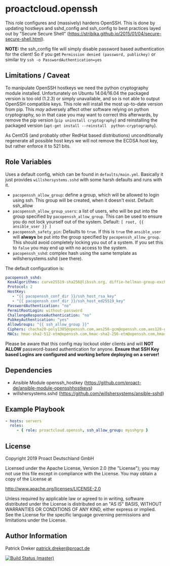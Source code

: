# proactcloud.openssh

This role configures and (massively) hardens OpenSSH. This is done by updating hostkeys and sshd_config and ssh_config to best practices layed out by "Secure Secure Shell" (<https://stribika.github.io/2015/01/04/secure-secure-shell.html>).

**NOTE:** the ssh_config file will simply disable password based authentication for the client! So if you get `Permission denied (password, publickey)` or similar try `ssh -o PasswordAuthentication=yes`

## Limitations / Caveat

To manipulate OpenSSH hostkeys we need the python cryptography module installed. Unfortunately on Ubuntu 14.04/16.04 the packaged version is too old (1.2.3) or simply unavailable, and so is not able to output OpenSSH compatible keys. This role will install the most up-to-date version from pip. This *may* adversely affect other software relying on python cryptography, so in that case you may want to correct this afterwards, by remove the pip version (`pip uninstall cryptography`) and reinstalling the packaged version (`apt-get install --reinstall  python-cryptography`).

As CentOS (and probably other RedHat based distributions) unconditionally regenerate all possible host keys we will not remove the ECDSA host key, but rather enforce it to 521 bits.

## Role Variables

Uses a default config, which can be found in `defaults/main.yml`. Basically it just provides `willshersystems.sshd` with some harsh defaults and runs with it.

* `pacopenssh_allow_group`: define a group, which will be allowed to login using ssh. This group will be created, when it doesn't exist. Default: ssh_allow
* `pacopenssh_allow_group_users`: a list of users, who will be put into the group specified by `pacopenssh_allow_group`. This can be used to ensure you do not lock yourself out of the system. Default: `[ root, {{ ansible_user }} ]`
* `pacopenssh_safety_pin`: Defaults to `true`. If this is `true` the `ansible_user` will **always** be put into the group specified by `pacopenssh_allow_group`. This should avoid completely locking you out of a system. If you set this to `false` you may end up with no access to the system.
* `pacopenssh_sshd`: complex hash using the same template as willshersystems.sshd (see there).

 The default configuration is:

 ```yaml
 pacopenssh_sshd:
  KexAlgorithms: curve25519-sha256@libssh.org, diffie-hellman-group-exchange-sha256
  Protocol: 2
  HostKey:
    - "{{ pacopenssh_conf_dir }}/ssh_host_rsa_key"
    - "{{ pacopenssh_conf_dir }}/ssh_host_ed25519_key"
  PasswordAuthentication: "no"
  PermitRootLogin: without-password
  ChallengeResponseAuthentication: "no"
  PubkeyAuthentication: "yes"
  AllowGroups: "{{ ssh_allow_group }}"
  Ciphers: chacha20-poly1305@openssh.com,aes256-gcm@openssh.com,aes128-gcm@openssh.com,aes256-ctr,aes192-ctr,aes128-ctr
  MACs: hmac-sha2-512-etm@openssh.com,hmac-sha2-256-etm@openssh.com,hmac-ripemd160-etm@openssh.com,umac-128-etm@openssh.com,hmac-sha2-512,hmac-sha2-256,hmac-ripemd160,umac-128@openssh.com
```

Please be aware that this config may lockout older clients and will **NOT ALLOW** password-based authentication for anyone. **Ensure that SSH Key based Logins are configured and working before deploying on a server!**

## Dependencies

* Ansible Module openssh_hostkey (<https://github.com/proact-de/ansible-module-opensshhostkeys>)
* willshersystems.sshd (<https://github.com/willshersystems/ansible-sshd>)

## Example Playbook

```yml
- hosts: servers
  roles:
     - { role: proactcloud.openssh, ssh_allow_group: mysshgrp }
```

## License

Copyright 2019 Proact Deutschland GmbH

Licensed under the Apache License, Version 2.0 (the "License");
you may not use this file except in compliance with the License.
You may obtain a copy of the License at

<http://www.apache.org/licenses/LICENSE-2.0>

Unless required by applicable law or agreed to in writing, software
distributed under the License is distributed on an "AS IS" BASIS,
WITHOUT WARRANTIES OR CONDITIONS OF ANY KIND, either express or implied.
See the License for the specific language governing permissions and
limitations under the License.

## Author Information

Patrick Dreker <patrick.dreker@proact.de>

[![Build Status (master)](https://travis-ci.org/proact-de/ansible-role-openssh.svg?branch=master)](https://travis-ci.org/proact-de/ansible-role-openssh)
